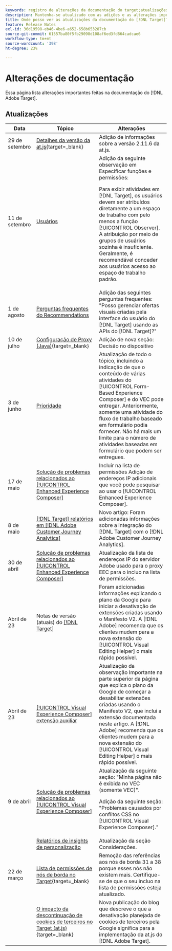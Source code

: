 ```yaml
---
keywords: registro de alterações da documentação do target;atualizações da documentação;novos tópicos;edições;atualizações;atualização
description: Mantenha-se atualizado com as adições e as alterações importantes à documentação do  [!DNL Adobe Target] .
title: Onde posso ver as atualizações da documentação do [!DNL Target]?
feature: Release Notes
exl-id: 36d19598-eb46-4be6-a652-658b653287cb
source-git-commit: 61557ba80f5fb29098d108af6ed3fd864cadcae6
workflow-type: tm+mt
source-wordcount: '398'
ht-degree: 23%

---
```


# Alterações de documentação

Essa página lista alterações importantes feitas na documentação do [!DNL Adobe Target].

## Atualizações

| Data | Tópico | Alterações |
|--- |--- |--- |
| 29 de setembro | [Detalhes da versão da at.js](https://experienceleague.adobe.com/en/docs/target-dev/developer/client-side/at-js-implementation/target-atjs-versions){target=_blank} | Adição de informações sobre a versão 2.11.6 da at.js. |
| 11 de setembro | [Usuários](/help/main/administrating-target/c-user-management/c-user-management/user-management.md) | Adição da seguinte observação em Especificar funções e permissões:<P> Para exibir atividades em [!DNL Target], os usuários devem ser atribuídos diretamente a um espaço de trabalho com pelo menos a função [!UICONTROL Observer]. A atribuição por meio de grupos de usuários sozinha é insuficiente. Geralmente, é recomendável conceder aos usuários acesso ao espaço de trabalho padrão. |
| 1 de agosto | [Perguntas frequentes do Recommendations](/help/main/c-recommendations/c-recommendations-faq/recommendations-faq.md) | Adição das seguintes perguntas frequentes: &quot;Posso gerenciar ofertas visuais criadas pela interface do usuário do [!DNL Target] usando as APIs do [!DNL Target]?&quot; |
| 10 de julho | [Configuração de Proxy (Java)](https://experienceleague.adobe.com/en/docs/target-dev/developer/server-side/java/proxy-configuration){target=_blank} | Adição de nova seção: Decisão no dispositivo |
| 3 de junho | [Prioridade](/help/main/c-activities/priority.md) | Atualização de todo o tópico, incluindo a indicação de que o conteúdo de várias atividades do [!UICONTROL Form-Based Experience Composer] e do VEC pode entregar. Anteriormente, somente uma atividade do fluxo de trabalho baseado em formulário podia fornecer. Não há mais um limite para o número de atividades baseadas em formulário que podem ser entregues. |
| 17 de maio | [Solução de problemas relacionados ao [!UICONTROL Enhanced Experience Composer]](/help/main/c-experiences/c-visual-experience-composer/r-troubleshoot-composer/troubleshooting-issues-related-to-the-enhanced-experience-composer-eec.md) | Incluir na lista de permissões Adição de endereços IP adicionais que você pode pesquisar ao usar o [!UICONTROL Enhanced Experience Composer]. |
| 8 de maio | [[!DNL Target] relatórios em [!DNL Adobe Customer Journey Analytics]](/help/main/c-integrating-target-with-mac/cja/target-reporting-in-cja.md) | Novo artigo: Foram adicionadas informações sobre a integração do [!DNL Target] com o [!DNL Adobe Customer Journey Analytics]. |
| 30 de abril | [Solução de problemas relacionados ao [!UICONTROL Enhanced Experience Composer]](/help/main/c-experiences/c-visual-experience-composer/r-troubleshoot-composer/troubleshooting-issues-related-to-the-enhanced-experience-composer-eec.md) | Atualização da lista de endereços IP do servidor Adobe usado para o proxy EEC para o incluo na lista de permissões. |
| Abril de 23 | Notas de versão (atuais) do [[!DNL Target] ](/help/main/r-release-notes/release-notes.md) | Foram adicionadas informações explicando o plano da Google para iniciar a desativação de extensões criadas usando o Manifesto V2. A [!DNL Adobe] recomenda que os clientes mudem para a nova extensão do [!UICONTROL Visual Editing Helper] o mais rápido possível. |
| Abril de 23 | [[!UICONTROL Visual Experience Composer] extensão auxiliar](/help/main/c-experiences/c-visual-experience-composer/r-troubleshoot-composer/vec-helper-browser-extension.md) | Atualização da observação Importante na parte superior da página que explica o plano da Google de começar a desabilitar extensões criadas usando o Manifesto V2, que inclui a extensão documentada neste artigo. A [!DNL Adobe] recomenda que os clientes mudem para a nova extensão do [!UICONTROL Visual Editing Helper] o mais rápido possível. |
| 9 de abril | [Solução de problemas relacionados ao [!UICONTROL Visual Experience Composer]](/help/main/c-experiences/c-visual-experience-composer/r-troubleshoot-composer/troubleshooting-issues-related-to-the-visual-experience-composer-vec.md) | Atualização da seguinte seção: &quot;Minha página não é exibida no VEC (somente VEC)&quot;.<P>Adição da seguinte seção: &quot;Problemas causados por conflitos CSS no [!UICONTROL Visual Experience Composer].&quot; |
|  | [Relatórios de insights de personalização](/help/main/c-reports/c-personalization-insights-reports/personalization-insights-reports.md) | Atualização da seção Considerações. |
| 22 de março | [Lista de permissões de nós de borda no Target](https://experienceleague.adobe.com/en/docs/target-dev/developer/implementation/privacy/allowlist-edges){target=_blank} | Remoção das referências aos nós de borda 31 a 38 porque esses nós não existem mais. Certifique-se de que o seu incluo na lista de permissões esteja atualizado. |
|  | [O impacto da descontinuação de cookies de terceiros no Target (at.js)](https://experienceleague.adobe.com/docs/target-dev/assets/third_party_cookie_deprecation){target=_blank} | Nova publicação do blog que descreve o que a desativação planejada de cookies de terceiros pela Google significa para a implementação da at.js do [!DNL Adobe Target]. |